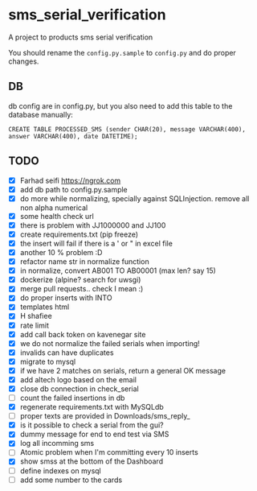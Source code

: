 # sms_serial_verification
A project to products sms serial verification

You should rename the `config.py.sample` to `config.py` and do proper changes.
## DB
db config are in config.py, but you also need to add this table to the database manually:

    CREATE TABLE PROCESSED_SMS (sender CHAR(20), message VARCHAR(400), answer VARCHAR(400), date DATETIME);


## TODO
- [x]  Farhad seifi https://ngrok.com
- [x]  add db path to config.py.sample
- [x]  do more while normalizing, specially against SQLInjection. remove all non alpha numerical
- [x]  some health check url
- [x]  there is problem with JJ1000000 and JJ100
- [x]  create requirements.txt (pip freeze)
- [x]  the insert will fail if there is a ' or " in excel file
- [x]  another 10 % problem :D
- [x]  refactor name str in normalize function
- [x]  in normalize, convert AB001 TO AB00001 (max len? say 15)
- [x]  dockerize (alpine? search for uwsgi)
- [x]  merge pull requests.. check I mean :)
- [x]  do proper inserts with INTO
- [x]  templates html
- [x]  H shafiee
- [x]  rate limit
- [x]  add call back token on kavenegar site
- [x]  we do not normalize the failed serials when importing!
- [x]  invalids can have duplicates
- [x]  migrate to mysql
- [x]  if we have 2 matches on serials, return a general OK message
- [x]  add altech logo based on the email
- [x]  close db connection in check_serial
- [ ]  count the failed insertions in db
- [x]  regenerate requirements.txt with MySQLdb
- [ ]  proper texts are provided in Downloads/sms_reply_
- [x]  is it possible to check a serial from the gui?
- [x]  dummy message for end to end test via SMS
- [x]  log all incomming sms
- [ ]  Atomic problem when I'm committing every 10 inserts
- [x]  show smss at the bottom of the Dashboard
- [ ]  define indexes on mysql
- [ ]  add some number to the cards
